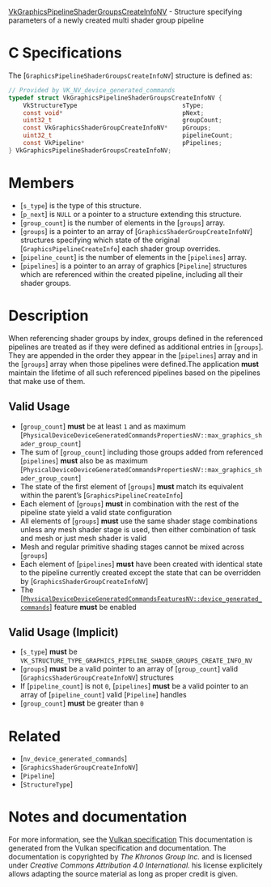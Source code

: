 [VkGraphicsPipelineShaderGroupsCreateInfoNV](https://www.khronos.org/registry/vulkan/specs/1.3-extensions/man/html/VkGraphicsPipelineShaderGroupsCreateInfoNV.html) - Structure specifying parameters of a newly created multi shader group pipeline

# C Specifications
The [`GraphicsPipelineShaderGroupsCreateInfoNV`] structure is defined
as:
```c
// Provided by VK_NV_device_generated_commands
typedef struct VkGraphicsPipelineShaderGroupsCreateInfoNV {
    VkStructureType                             sType;
    const void*                                 pNext;
    uint32_t                                    groupCount;
    const VkGraphicsShaderGroupCreateInfoNV*    pGroups;
    uint32_t                                    pipelineCount;
    const VkPipeline*                           pPipelines;
} VkGraphicsPipelineShaderGroupsCreateInfoNV;
```

# Members
- [`s_type`] is the type of this structure.
- [`p_next`] is `NULL` or a pointer to a structure extending this structure.
- [`group_count`] is the number of elements in the [`groups`] array.
- [`groups`] is a pointer to an array of [`GraphicsShaderGroupCreateInfoNV`] structures specifying which state of the original [`GraphicsPipelineCreateInfo`] each shader group overrides.
- [`pipeline_count`] is the number of elements in the [`pipelines`] array.
- [`pipelines`] is a pointer to an array of graphics [`Pipeline`] structures which are referenced within the created pipeline, including all their shader groups.

# Description
When referencing shader groups by index, groups defined in the referenced
pipelines are treated as if they were defined as additional entries in
[`groups`].
They are appended in the order they appear in the [`pipelines`] array and
in the [`groups`] array when those pipelines were defined.The application  **must**  maintain the lifetime of all such referenced pipelines
based on the pipelines that make use of them.
## Valid Usage
-  [`group_count`] **must**  be at least `1` and as maximum [`PhysicalDeviceDeviceGeneratedCommandsPropertiesNV::max_graphics_shader_group_count`]
-    The sum of [`group_count`] including those groups added from referenced [`pipelines`] **must**  also be as maximum [`PhysicalDeviceDeviceGeneratedCommandsPropertiesNV::max_graphics_shader_group_count`]
-    The state of the first element of [`groups`] **must**  match its equivalent within the parent’s [`GraphicsPipelineCreateInfo`]
-    Each element of [`groups`] **must**  in combination with the rest of the pipeline state yield a valid state configuration
-    All elements of [`groups`] **must**  use the same shader stage combinations unless any mesh shader stage is used, then either combination of task and mesh or just mesh shader is valid
-    Mesh and regular primitive shading stages cannot be mixed across [`groups`]
-    Each element of [`pipelines`] **must**  have been created with identical state to the pipeline currently created except the state that can be overridden by [`GraphicsShaderGroupCreateInfoNV`]
-    The [[`PhysicalDeviceDeviceGeneratedCommandsFeaturesNV::device_generated_commands`]](https://www.khronos.org/registry/vulkan/specs/1.3-extensions/html/vkspec.html#features-deviceGeneratedCommands) feature  **must**  be enabled

## Valid Usage (Implicit)
-  [`s_type`] **must**  be `VK_STRUCTURE_TYPE_GRAPHICS_PIPELINE_SHADER_GROUPS_CREATE_INFO_NV`
-  [`groups`] **must**  be a valid pointer to an array of [`group_count`] valid [`GraphicsShaderGroupCreateInfoNV`] structures
-    If [`pipeline_count`] is not `0`, [`pipelines`] **must**  be a valid pointer to an array of [`pipeline_count`] valid [`Pipeline`] handles
-  [`group_count`] **must**  be greater than `0`

# Related
- [`nv_device_generated_commands`]
- [`GraphicsShaderGroupCreateInfoNV`]
- [`Pipeline`]
- [`StructureType`]

# Notes and documentation
For more information, see the [Vulkan specification](https://www.khronos.org/registry/vulkan/specs/1.3-extensions/html/vkspec.html)
This documentation is generated from the Vulkan specification and documentation.
The documentation is copyrighted by *The Khronos Group Inc.* and is licensed under *Creative Commons Attribution 4.0 International*.
his license explicitely allows adapting the source material as long as proper credit is given.
        